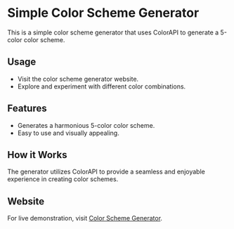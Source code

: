 # Simple Color Scheme Generator

This is a simple color scheme generator that uses ColorAPI to generate a 5-color color scheme.

## Usage

- Visit the color scheme generator website.
- Explore and experiment with different color combinations.

## Features

- Generates a harmonious 5-color color scheme.
- Easy to use and visually appealing.

## How it Works

The generator utilizes ColorAPI to provide a seamless and enjoyable experience in creating color schemes.

## Website

For live demonstration, visit [Color Scheme Generator](https://rawi2115.github.io/Color-Scheme-Generator/).
